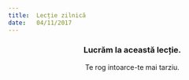 ```yaml
---
title:  Lecție zilnică
date:   04/11/2017
---
```


### <center>Lucrăm la această lecție.</center>
<center>Te rog intoarce-te mai tarziu.</center>